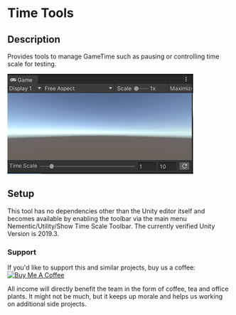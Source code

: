 # Time Tools

## Description
Provides tools to manage GameTime such as pausing or controlling time scale for testing.

![Preview: Selection Utility in the SceneView](Documentation~/Preview.png)

## Setup
This tool has no dependencies other than the Unity editor itself and becomes available by enabling the toolbar via the main menu Nementic/Utility/Show Time Scale Toolbar. The currently verified Unity Version is 2019.3.

### Support

If you'd like to support this and similar projects, buy us a coffee:</br>
<a href="https://www.buymeacoffee.com/nementic" target="_blank"><img src="https://cdn.buymeacoffee.com/buttons/default-orange.png" alt="Buy Me A Coffee" height="41" width="174"></a>

All income will directly benefit the team in the form of coffee, tea and office plants. It might not be much, but it keeps up morale and helps us working on additional side projects.
